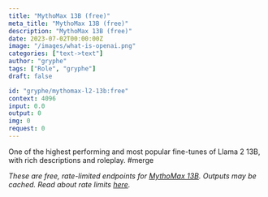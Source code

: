 ```yaml
---
title: "MythoMax 13B (free)"
meta_title: "MythoMax 13B (free)"
description: "MythoMax 13B (free)"
date: 2023-07-02T00:00:00Z
image: "/images/what-is-openai.png"
categories: ["text->text"]
author: "gryphe"
tags: ["Role", "gryphe"]
draft: false

id: "gryphe/mythomax-l2-13b:free"
context: 4096
input: 0.0
output: 0
img: 0
request: 0
---
```


One of the highest performing and most popular fine-tunes of Llama 2 13B, with rich descriptions and roleplay. #merge

_These are free, rate-limited endpoints for [MythoMax 13B](/gryphe/mythomax-l2-13b). Outputs may be cached. Read about rate limits [here](/docs/limits)._

